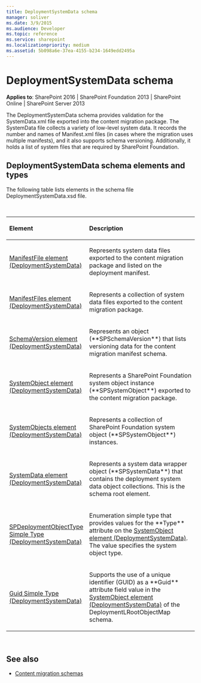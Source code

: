 ```yaml
---
title: DeploymentSystemData schema
manager: soliver
ms.date: 3/9/2015
ms.audience: Developer
ms.topic: reference
ms.service: sharepoint
ms.localizationpriority: medium
ms.assetid: 5b098a6e-37ea-4155-b234-1649edd2495a
---
```


# DeploymentSystemData schema

**Applies to**: SharePoint 2016 | SharePoint Foundation 2013 | SharePoint Online | SharePoint Server 2013

The DeploymentSystemData schema provides validation for the SystemData.xml file exported into the content migration package. The SystemData file collects a variety of low-level system data. It records the number and names of Manifest.xml files (in cases where the migration uses multiple manifests), and it also supports schema versioning. Additionally, it holds a list of system files that are required by SharePoint Foundation.

## DeploymentSystemData schema elements and types

The following table lists elements in the schema file DeploymentSystemData.xsd file.

<br/>

<table>
<colgroup>
<col width="40%" />
<col width="60%" />
</colgroup>
<thead>
<tr class="header">
<th align="left"><p>Element</p></th>
<th align="left"><p>Description</p></th>
</tr>
</thead>
<tbody>
<tr class="odd">
<td align="left"><p><span sdata="link"><a href="manifestfile-element-deploymentsystemdata.md">ManifestFile element (DeploymentSystemData)</a></span></p></td>
<td align="left"><p>Represents system data files exported to the content migration package and listed on the deployment manifest.</p></td>
</tr>
<tr class="even">
<td align="left"><p><span sdata="link"><a href="manifestfiles-element-deploymentsystemdata.md">ManifestFiles element (DeploymentSystemData)</a></span></p></td>
<td align="left"><p>Represents a collection of system data files exported to the content migration package.</p></td>
</tr>
<tr class="odd">
<td align="left"><p><span sdata="link"><a href="schemaversion-element-deploymentsystemdata.md">SchemaVersion element (DeploymentSystemData)</a></span></p></td>
<td align="left"><p>Represents an object (**SPSchemaVersion**) that lists versioning data for the content migration manifest schema.</p></td>
</tr>
<tr class="even">
<td align="left"><p><span sdata="link"><a href="systemobject-element-deploymentsystemdata.md">SystemObject element (DeploymentSystemData)</a></span></p></td>
<td align="left"><p>Represents a SharePoint Foundation system object instance (**SPSystemObject**) exported to the content migration package.</p></td>
</tr>
<tr class="odd">
<td align="left"><p><span sdata="link"><a href="systemobjects-element-deploymentsystemdata.md">SystemObjects element (DeploymentSystemData)</a></span></p></td>
<td align="left"><p>Represents a collection of SharePoint Foundation system object (**SPSystemObject**) instances.</p></td>
</tr>
<tr class="even">
<td align="left"><p><span sdata="link"><a href="systemdata-element-deploymentsystemdata.md">SystemData element (DeploymentSystemData)</a></span></p></td>
<td align="left"><p>Represents a system data wrapper object (**SPSystemData**) that contains the deployment system data object collections. This is the schema root element.</p></td>
</tr>
<tr class="odd">
<td align="left"><p><span sdata="link"><a href="spdeploymentobjecttype-simple-type-deploymentsystemdata.md">SPDeploymentObjectType Simple Type (DeploymentSystemData)</a></span></p></td>
<td align="left"><p>Enumeration simple type that provides values for the **Type** attribute on the <span sdata="link"><a href="systemobject-element-deploymentsystemdata.md">SystemObject element (DeploymentSystemData)</a>. The value specifies the system object type.</p></td>
</tr>
<tr class="even">
<td align="left"><p><span sdata="link"><a href="guid-simple-type-deploymentsystemdata.md">Guid Simple Type (DeploymentSystemData)</a></span></p></td>
<td align="left"><p>Supports the use of a unique identifier (GUID) as a **Guid** attribute field value in the <span sdata="link"><a href="systemobject-element-deploymentsystemdata.md">SystemObject element (DeploymentSystemData)</a> of the DeploymentLRootObjectMap schema.</p></td>
</tr>
</tbody>
</table>

<br/>

## See also

- [Content migration schemas](content-migration-schemas.md)








